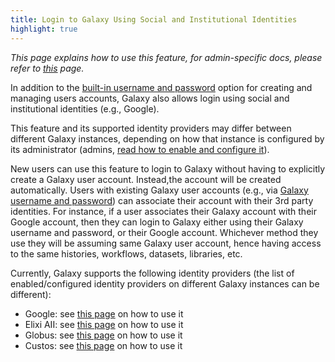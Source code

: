 ```yaml
---
title: Login to Galaxy Using Social and Institutional Identities
highlight: true
---
```


_This page explains how to use this feature, for admin-specific docs, please refer to [this](/src/authnz/config/oidc/index.md) page._

In addition to the [built-in username and password](/src/authnz/use/gxy/index.md)
option for creating and managing users accounts, Galaxy also allows login using
social and institutional identities (e.g., Google).

This feature and its supported identity providers may differ between different Galaxy instances, depending on
how that instance is configured by its administrator
(admins, [read how to enable and configure it](/src/authnz/config/oidc/index.md)).

New users can use this feature to login to Galaxy without having to explicitly create a Galaxy user account. Instead,the account will be created automatically. Users with existing Galaxy user accounts (e.g., via [Galaxy username and password](/src/authnz/use/gxy/index.md))
can associate their account with their 3rd party identities. For instance, if a user associates their Galaxy account
with their Google account, then they can login to Galaxy either using their Galaxy username and password,
or their Google account. Whichever method they use they will be assuming same Galaxy user account, hence
having access to the same histories, workflows, datasets, libraries, etc.

Currently, Galaxy supports the following identity providers (the list of enabled/configured identity providers on
different Galaxy instances can be different):

- Google: see [this page](/src/authnz/use/oidc/idps/google/index.md) on how to use it
- Elixi AII: see [this page](/src/authnz/use/oidc/idps/elixir-aai/index.md) on how to use it
- Globus: see [this page](/src/authnz/use/oidc/idps/globus/index.md) on how to use it
- Custos: see [this page](/src/authnz/use/oidc/idps/custos/index.md) on how to use it

